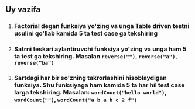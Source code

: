## Uy vazifa

1. ### Factorial degan funksiya yo'zing va unga Table driven testni usulini qo'llab kamida 5 ta test case ga tekshiring
2. ### Satrni teskari aylantiruvchi funksiya yo'zing va unga ham 5 ta test ga tekshiring. Masalan `reverse("")`, `reverse("a")`, `reverse("ba")`
3. ### Sartdagi har bir so'zning takrorlashini hisoblaydigan funksiya. Shu funksiyaga ham kamida 5 ta har hil test case larga tekshiring. Masalan: `wordCount("hello world")`, `wordCount("")`, `wordCount("a b a b c 2 f")` 